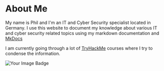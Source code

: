 # About Me
My name is Phil and I'm an IT and Cyber Security specialist located in Germany. I use this website to document my knowledge about various IT and cyber security related topics using my markdown documentation and [MkDocs](https://www.mkdocs.org/)


I am currently going through a lot of [TryHackMe](https://tryhackme.com/) courses where I try to condense the information.

<img src="https://tryhackme-badges.s3.amazonaws.com/philadelphia.png" alt="Your Image Badge" />